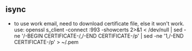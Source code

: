 isync
---

- to use work email, need to download certificate file, else it won't work.
use: openssl s_client -connect <host>:993 -showcerts 2>&1 < /dev/null | sed
-ne '/-BEGIN CERTIFICATE-/,/-END CERTIFICATE-/p' | sed -ne '1,/-END CERTIFICATE-/p' > ~/<host>.pem

